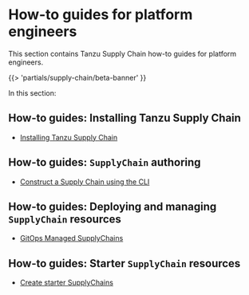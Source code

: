 # How-to guides for platform engineers

This section contains Tanzu Supply Chain how-to guides for platform engineers.

{{> 'partials/supply-chain/beta-banner' }}

In this section:

## How-to guides: Installing Tanzu Supply Chain

- [Installing Tanzu Supply Chain](installing-supply-chain/about.hbs.md)

## How-to guides: `SupplyChain` authoring

- [Construct a Supply Chain using the CLI](supply-chain-authoring/construct-with-cli.hbs.md)

## How-to guides: Deploying and managing `SupplyChain` resources

- [GitOps Managed SupplyChains](deploying-supply-chains/gitops-managed.hbs.md)

## How-to guides: Starter `SupplyChain` resources

- [Create starter SupplyChains](starter-supply-chains.hbs.md)